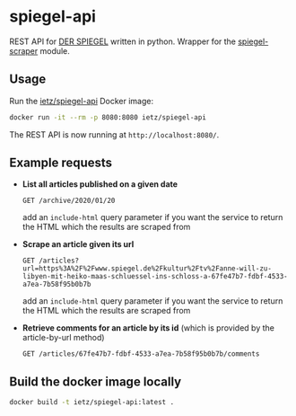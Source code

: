 # spiegel-api
REST API for [DER SPIEGEL](https://www.spiegel.de/) written in python.
Wrapper for the [spiegel-scraper](https://pypi.org/project/spiegel-scraper/) module.

## Usage
Run the [ietz/spiegel-api](https://hub.docker.com/r/ietz/spiegel-api) Docker image:
```bash
docker run -it --rm -p 8080:8080 ietz/spiegel-api
```

The REST API is now running at `http://localhost:8080/`.

## Example requests

- **List all articles published on a given date**
  ```http
  GET /archive/2020/01/20
  ```
	add an `include-html` query parameter if you want the service to return the HTML which the results are scraped from

- **Scrape an article given its url**
  ```http
  GET /articles?url=https%3A%2F%2Fwww.spiegel.de%2Fkultur%2Ftv%2Fanne-will-zu-libyen-mit-heiko-maas-schluessel-ins-schloss-a-67fe47b7-fdbf-4533-a7ea-7b58f95b0b7b
  ```
	add an `include-html` query parameter if you want the service to return the HTML which the results are scraped from

- **Retrieve comments for an article by its id** (which is provided by the article-by-url method)
  ```http
  GET /articles/67fe47b7-fdbf-4533-a7ea-7b58f95b0b7b/comments
  ```

## Build the docker image locally
```bash
docker build -t ietz/spiegel-api:latest .
```
